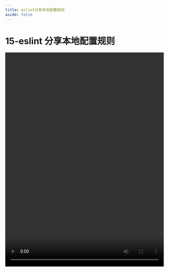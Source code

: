 ```yaml
---
title: eslint分享本地配置规则
aside: false
---
```


# 15-eslint 分享本地配置规则

<video autoplay src="http://qn.chinavanes.com/eslint/15-eslint分享本地配置规则.mp4" controls controlsList="nodownload" width="100%" height="680"/>
